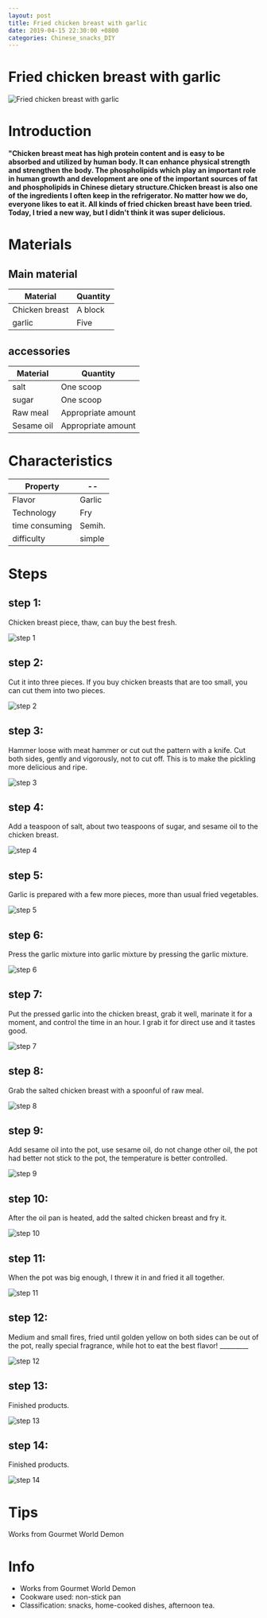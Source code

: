 ```yaml
---
layout: post
title: Fried chicken breast with garlic
date: 2019-04-15 22:30:00 +0800
categories: Chinese_snacks_DIY
---
```


# Fried chicken breast with garlic

![Fried chicken breast with garlic]({{site.baseurl}}/img/400152/400152.jpg)

# Introduction

**"Chicken breast meat has high protein content and is easy to be absorbed and utilized by human body. It can enhance physical strength and strengthen the body. The phospholipids which play an important role in human growth and development are one of the important sources of fat and phospholipids in Chinese dietary structure.Chicken breast is also one of the ingredients I often keep in the refrigerator. No matter how we do, everyone likes to eat it. All kinds of fried chicken breast have been tried. Today, I tried a new way, but I didn't think it was super delicious.**

# Materials


## Main material

Material|Quantity
--|--
Chicken breast|A block
garlic|Five

## accessories

Material|Quantity
--|--
salt|One scoop
sugar|One scoop
Raw meal|Appropriate amount
Sesame oil|Appropriate amount

# Characteristics

Property|--
--|--
Flavor|Garlic
Technology|Fry
time consuming|Semih.
difficulty|simple

# Steps

## step 1:

Chicken breast piece, thaw, can buy the best fresh.

![step 1]({{site.baseurl}}/img/400152/1.jpg)

## step 2:

Cut it into three pieces. If you buy chicken breasts that are too small, you can cut them into two pieces.

![step 2]({{site.baseurl}}/img/400152/2.jpg)

## step 3:

Hammer loose with meat hammer or cut out the pattern with a knife. Cut both sides, gently and vigorously, not to cut off. This is to make the pickling more delicious and ripe.

![step 3]({{site.baseurl}}/img/400152/3.jpg)

## step 4:

Add a teaspoon of salt, about two teaspoons of sugar, and sesame oil to the chicken breast.

![step 4]({{site.baseurl}}/img/400152/4.jpg)

## step 5:

Garlic is prepared with a few more pieces, more than usual fried vegetables.

![step 5]({{site.baseurl}}/img/400152/5.jpg)

## step 6:

Press the garlic mixture into garlic mixture by pressing the garlic mixture.

![step 6]({{site.baseurl}}/img/400152/6.jpg)

## step 7:

Put the pressed garlic into the chicken breast, grab it well, marinate it for a moment, and control the time in an hour. I grab it for direct use and it tastes good.

![step 7]({{site.baseurl}}/img/400152/7.jpg)

## step 8:

Grab the salted chicken breast with a spoonful of raw meal.

![step 8]({{site.baseurl}}/img/400152/8.jpg)

## step 9:

Add sesame oil into the pot, use sesame oil, do not change other oil, the pot had better not stick to the pot, the temperature is better controlled.

![step 9]({{site.baseurl}}/img/400152/9.jpg)

## step 10:

After the oil pan is heated, add the salted chicken breast and fry it.

![step 10]({{site.baseurl}}/img/400152/10.jpg)

## step 11:

When the pot was big enough, I threw it in and fried it all together.

![step 11]({{site.baseurl}}/img/400152/11.jpg)

## step 12:

Medium and small fires, fried until golden yellow on both sides can be out of the pot, really special fragrance, while hot to eat the best flavor! _________

![step 12]({{site.baseurl}}/img/400152/12.jpg)

## step 13:

Finished products.

![step 13]({{site.baseurl}}/img/400152/13.jpg)

## step 14:

Finished products.

![step 14]({{site.baseurl}}/img/400152/14.jpg)

# Tips

Works from Gourmet World Demon 

# Info

- Works from Gourmet World Demon 
- Cookware used: non-stick pan
- Classification: snacks, home-cooked dishes, afternoon tea.